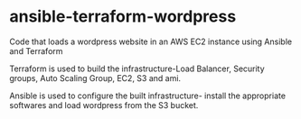 # ansible-terraform-wordpress

Code that loads a wordpress website in an AWS EC2 instance using Ansible and Terraform

Terraform is used to build the infrastructure-Load Balancer, Security groups, Auto Scaling Group, EC2, S3 and ami.

Ansible is used to configure the built infrastructure- install the appropriate softwares and load wordpress from the S3 bucket.
